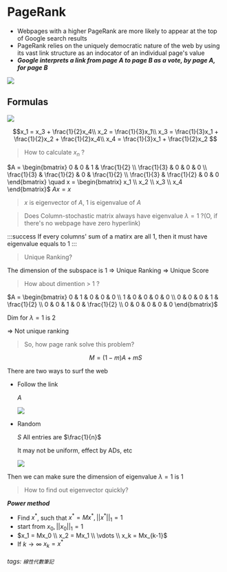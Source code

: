 # PageRank

- Webpages with a higher PageRank are more likely to appear at the top of Google search results
- PageRank relies on the uniquely democratic nature of the web by using its vast link structure as an indocator of an individual page's value
- ***Google interprets a link from page A to page B as a vote, by page A, for page B***

![](https://i.imgur.com/oEw02eY.png)

## Formulas
![](https://i.imgur.com/5Zw7hTZ.png)

$$x_1 = x_3 + \frac{1}{2}x_4\\
x_2 = \frac{1}{3}x_1\\
x_3 = \frac{1}{3}x_1 + \frac{1}{2}x_2 + \frac{1}{2}x_4\\
x_4 = \frac{1}{3}x_1 + \frac{1}{2}x_2
$$

> How to calculate $x_n$ ?

$A = \begin{bmatrix} 0 & 0 & 1 & \frac{1}{2} \\ \frac{1}{3} & 0 & 0 & 0 \\ \frac{1}{3} & \frac{1}{2} & 0 & \frac{1}{2} \\ \frac{1}{3} & \frac{1}{2} & 0 & 0 \end{bmatrix} \quad x = \begin{bmatrix} x_1 \\ x_2 \\ x_3 \\ x_4 \end{bmatrix}$
$Ax = x$

> $x$ is eigenvector of $A$, $1$ is eigenvalue of $A$

> Does Column-stochastic matrix always have eigenvalue $\lambda = 1$ ?(O, if there's no webpage have zero hyperlink)

:::success
If every columns' sum of a matirx are all $1$, then it must have eigenvalue equals to $1$
:::

> Unique Ranking?

The dimension of the subspace is $1$ $\Rightarrow$ Unique Ranking $\Rightarrow$ Unique Score

> How about dimention > 1 ?

$A = \begin{bmatrix} 0 & 1 & 0 & 0 & 0 \\ 1 & 0 & 0 & 0 & 0 \\ 0 & 0 & 0 & 1 & \frac{1}{2} \\ 0 & 0 & 1 & 0 & \frac{1}{2} \\ 0 & 0 & 0 & 0 & 0 \end{bmatrix}$

Dim for $\lambda = 1$ is $2$

$\Rightarrow$ Not unique ranking

> So, how page rank solve this problem?

$$M = (1-m)A + mS
$$

There are two ways to surf the web
- Follow the link
	
    $A$
	
    ![](https://i.imgur.com/vprgSb3.png)
- Random
	
    $S$ All entries are $\frac{1}{n}$
	
    It may not be uniform, effect by ADs, etc
	
    ![](https://i.imgur.com/bCMChkH.png)

Then we can make sure the dimension of eigenvalue $\lambda = 1$ is $1$
	
> How to find out eigenvector quickly?
	
***Power method***
- Find $x^*$, such that $x^* = Mx^*, ||x^*||_1 = 1$
- start from $x_0, ||x_0||_1 = 1$
- $x_1 = Mx_0 \\ x_2 = Mx_1 \\ \vdots \\ x_k = Mx_{k-1}$
- If $k \to \infty$ $x_k = x^*$
	
	
	
	
###### tags: `線性代數筆記`